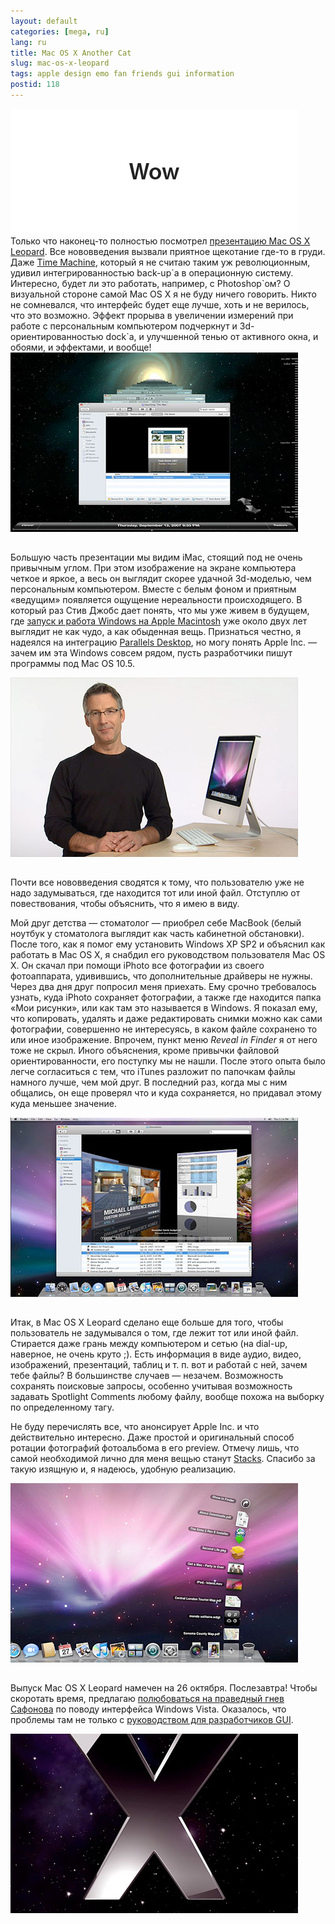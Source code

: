 ```yaml
---
layout: default
categories: [mega, ru]
lang: ru
title: Mac OS X Another Cat
slug: mac-os-x-leopard
tags: apple design emo fan friends gui information 
postid: 118
---
```

<img src='/o_O/mac-os-x-leopard/wow.gif' alt='Mac OS X Leopard WOW!' width="460" height="200" />
Только что наконец-то полностью посмотрел <a href="http://www.apple.com/macosx/guidedtour/">презентацию Mac OS X Leopard</a>. Все нововведения вызвали приятное щекотание где-то в груди. Даже <a href="http://www.apple.com/macosx/features/timemachine.html">Time Machine</a>, который я не считаю таким уж революционным, удивил интегрированностью back-up`а в операционную систему. Интересно, будет ли это работать, например, с Photoshop`ом? О визуальной стороне самой Mac OS X я не буду ничего говорить. Никто не сомневался, что интерфейс будет еще лучше, хоть и не верилось, что это возможно. Эффект прорыва в увеличении измерений при работе с персональным компьютером подчеркнут и 3d-ориентированностью dock`a, и улучшенной тенью от активного окна, и обоями, и эффектами, и вообще!
<!--more-->
<img src='/o_O/mac-os-x-leopard/macosx1.jpg' alt='Time Machine' width="460" height="287" style="padding-bottom: 15px;"/>

Большую часть презентации мы видим iMac, стоящий под не очень привычным углом. При этом изображение на экране компьютера четкое и яркое, а весь он выглядит скорее удачной 3d-моделью, чем персональным компьютером. Вместе с белым фоном и приятным «ведущим» появляется ощущение нереальности происходящего. В который раз Стив Джобс дает понять, что мы уже живем в будущем, где <a href="http://www.apple.com/macosx/features/bootcamp.html">запуск и работа Windows на Apple Macintosh</a> уже около двух лет выглядит не как чудо, а как обыденная вещь. Признаться честно, я надеялся на интеграцию <a href="http://www.parallels.com/en/products/desktop/">Parallels Desktop</a>, но могу понять Apple Inc. — зачем им эта Windows совсем рядом, пусть разработчики пишут программы под Mac OS 10.5.

<img src='/o_O/mac-os-x-leopard/macosx2.jpg' alt='Time Machine' width="460" height="287" style="padding-bottom: 15px;"/>

Почти все нововведения сводятся к тому, что пользователю уже не надо задумываться, где находится тот или иной файл. Отступлю от повествования, чтобы объяснить, что я имею в виду.

Мой друг детства — стоматолог — приобрел себе MacBook (белый ноутбук у стоматолога выглядит как часть кабинетной обстановки). После того, как я помог ему установить Windows XP SP2 и объяснил как работать в Mac OS X, я снабдил его руководством пользователя Mac OS X. Он скачал при помощи iPhoto все фотографии из своего фотоаппарата, удивившись, что дополнительные драйверы не нужны. Через два дня друг попросил меня приехать. Ему срочно требовалось узнать, куда iPhoto сохраняет фотографии, а также где находится папка «Мои рисунки», или как там это называется в Windows. Я показал ему, что копировать, удалять и даже редактировать снимки можно как сами фотографии, совершенно не интересуясь, в каком файле сохранено то или иное изображение. Впрочем, пункт меню <i>Reveal in Finder</i> я от него тоже не скрыл. Иного объяснения, кроме привычки файловой ориентированности, его поступку мы не нашли. После этого опыта было легче согласиться с тем, что iTunes разложит по папочкам файлы намного лучше, чем мой друг. В последний раз, когда мы с ним общались, он еще проверял что и куда сохраняется, но придавал этому куда меньшее значение.

<img src='/o_O/mac-os-x-leopard/macosx3.jpg' alt='Time Machine' width="460" height="287" style="padding-bottom: 15px;"/>

Итак, в Mac OS X Leopard сделано еще больше для того, чтобы пользователь не задумывался о том, где лежит тот или иной файл. Стирается даже грань между компьютером и сетью (на dial-up, наверное, не очень круто ;). Есть информация в виде аудио, видео, изображений, презентаций, таблиц и т. п. вот и работай с ней, зачем тебе файлы? В большинстве случаев — незачем. Возможность сохранять поисковые запросы, особенно учитывая возможность задавать Spotlight Comments любому файлу, вообще похожа на выборку по определенному тагу.

Не буду перечислять все, что анонсирует Apple Inc. и что действительно интересно. Даже простой и оригинальный способ ротации фотографий фотоальбома в его preview. Отмечу лишь, что самой необходимой лично для меня вещью станут <a href="http://www.apple.com/macosx/features/desktop.html">Stacks</a>. Спасибо за такую изящную и, я надеюсь, удобную реализацию.

<img src='/o_O/mac-os-x-leopard/macosx4.jpg' alt='Time Machine' width="460" height="287" style="padding-bottom: 15px;"/>

Выпуск Mac OS X Leopard намечен на 26 октября. Послезавтра! Чтобы скоротать время, предлагаю <a href="http://igor-safonov.livejournal.com/189432.html?mode=reply">полюбоваться на праведный гнев Сафонова</a> по поводу интерфейса Windows Vista. Оказалось, что проблемы там не только с <a href="/mega/ru/vista-ux/">руководством для разработчиков GUI</a>.

<img src='/o_O/mac-os-x-leopard/macosx105.jpg' alt='Time Machine' width="460" height="287"/>